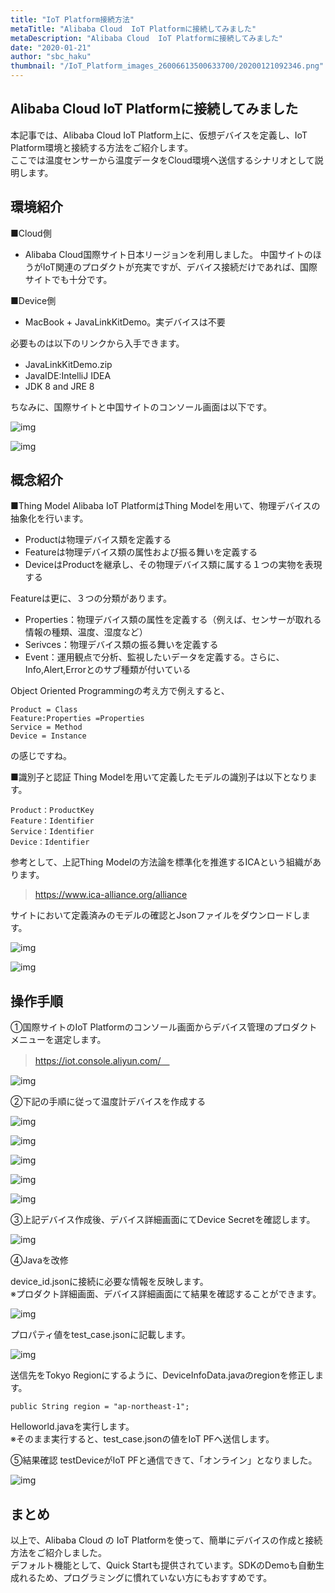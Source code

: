 ```yaml
---
title: "IoT Platform接続方法"
metaTitle: "Alibaba Cloud  IoT Platformに接続してみました"
metaDescription: "Alibaba Cloud  IoT Platformに接続してみました"
date: "2020-01-21"
author: "sbc_haku"
thumbnail: "/IoT_Platform_images_26006613500633700/20200121092346.png"
---
```


## Alibaba Cloud  IoT Platformに接続してみました

本記事では、Alibaba Cloud IoT Platform上に、仮想デバイスを定義し、IoT Platform環境と接続する方法をご紹介します。     
ここでは温度センサーから温度データをCloud環境へ送信するシナリオとして説明します。   

## 環境紹介
■Cloud側
* Alibaba Cloud国際サイト日本リージョンを利用しました。
中国サイトのほうがIoT関連のプロダクトが充実ですが、デバイス接続だけであれば、国際サイトでも十分です。

■Device側
* MacBook + JavaLinkKitDemo。実デバイスは不要

必要ものは以下のリンクから入手できます。 
* JavaLinkKitDemo.zip　
* JavaIDE:IntelliJ IDEA
* JDK 8 and JRE 8

ちなみに、国際サイトと中国サイトのコンソール画面は以下です。

![img](https://raw.githubusercontent.com/sbopsv/cloud-tech/master/content/usecase-iot/IoT_Platform_images_26006613500633700/20191128172723.png "img")

![img](https://raw.githubusercontent.com/sbopsv/cloud-tech/master/content/usecase-iot/IoT_Platform_images_26006613500633700/20191128173112.png "img")


## 概念紹介
■Thing Model
Alibaba IoT PlatformはThing Modelを用いて、物理デバイスの抽象化を行います。
* Productは物理デバイス類を定義する
* Featureは物理デバイス類の属性および振る舞いを定義する
* DeviceはProductを継承し、その物理デバイス類に属する１つの実物を表現する


Featureは更に、３つの分類があります。  
* Properties：物理デバイス類の属性を定義する（例えば、センサーが取れる情報の種類、温度、湿度など）     
* Serivces：物理デバイス類の振る舞いを定義する    
* Event：運用観点で分析、監視したいデータを定義する。さらに、Info,Alert,Errorとのサブ種類が付いている    

Object Oriented Programmingの考え方で例えすると、
```
Product = Class
Feature:Properties =Properties
Service = Method
Device = Instance
```
の感じですね。   


■識別子と認証
Thing Modelを用いて定義したモデルの識別子は以下となります。   
```
Product：ProductKey
Feature：Identifier
Service：Identifier
Device：Identifier
```
 
参考として、上記Thing Modelの方法論を標準化を推進するICAという組織があります。    

> https://www.ica-alliance.org/alliance


サイトにおいて定義済みのモデルの確認とJsonファイルをダウンロードします。    

![img](https://raw.githubusercontent.com/sbopsv/cloud-tech/master/content/usecase-iot/IoT_Platform_images_26006613500633700/20200121145941.png "img")

![img](https://raw.githubusercontent.com/sbopsv/cloud-tech/master/content/usecase-iot/IoT_Platform_images_26006613500633700/20200121145901.png "img")


## 操作手順
①国際サイトのIoT Platformのコンソール画面からデバイス管理のプロダクトメニューを選定します。    

> https://iot.console.aliyun.com/　

![img](https://raw.githubusercontent.com/sbopsv/cloud-tech/master/content/usecase-iot/IoT_Platform_images_26006613500633700/20200121092346.png "img")

②下記の手順に従って温度計デバイスを作成する

![img](https://raw.githubusercontent.com/sbopsv/cloud-tech/master/content/usecase-iot/IoT_Platform_images_26006613500633700/20200121093225.png "img")

![img](https://raw.githubusercontent.com/sbopsv/cloud-tech/master/content/usecase-iot/IoT_Platform_images_26006613500633700/20200121093459.png "img")

![img](https://raw.githubusercontent.com/sbopsv/cloud-tech/master/content/usecase-iot/IoT_Platform_images_26006613500633700/20200121093954.png "img")

![img](https://raw.githubusercontent.com/sbopsv/cloud-tech/master/content/usecase-iot/IoT_Platform_images_26006613500633700/20200121094008.png "img")

![img](https://raw.githubusercontent.com/sbopsv/cloud-tech/master/content/usecase-iot/IoT_Platform_images_26006613500633700/20200121094358.png "img")

③上記デバイス作成後、デバイス詳細画面にてDevice Secretを確認します。    
 
![img](https://raw.githubusercontent.com/sbopsv/cloud-tech/master/content/usecase-iot/IoT_Platform_images_26006613500633700/20200121123752.png "img")

④Javaを改修

device_id.jsonに接続に必要な情報を反映します。    
※プロダクト詳細画面、デバイス詳細画面にて結果を確認することができます。     

![img](https://raw.githubusercontent.com/sbopsv/cloud-tech/master/content/usecase-iot/IoT_Platform_images_26006613500633700/20200121124334.png "img")

プロパティ値をtest_case.jsonに記載します。    

![img](https://raw.githubusercontent.com/sbopsv/cloud-tech/master/content/usecase-iot/IoT_Platform_images_26006613500633700/20200121130528.png "img")

送信先をTokyo Regionにするように、DeviceInfoData.javaのregionを修正します。    

```
public String region = "ap-northeast-1";
```

Helloworld.javaを実行します。   
※そのまま実行すると、test_case.jsonの値をIoT PFへ送信します。


⑤結果確認
testDeviceがIoT  PFと通信できて、「オンライン」となりました。

![img](https://raw.githubusercontent.com/sbopsv/cloud-tech/master/content/usecase-iot/IoT_Platform_images_26006613500633700/20200121131203.png "img")


## まとめ
以上で、Alibaba Cloud の IoT Platformを使って、簡単にデバイスの作成と接続方法をご紹介しました。         
デフォルト機能として、Quick Startも提供されています。SDKのDemoも自動生成れるため、プログラミングに慣れていない方にもおすすめです。     

